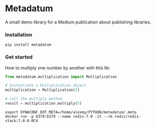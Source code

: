 # Metadatum
A small demo library for a Medium publication about publishing libraries.

### Installation
```
pip install metadatum
```

### Get started
How to multiply one number by another with this lib:

```Python
from metadatum.multiplication import Multiplication

# Instantiate a Multiplication object
multiplication = Multiplication(2)

# Call the multiply method
result = multiplication.multiply(5)
```

```
export DYNACONF_DOT_META=/home/alexmy/PYTHON/metadatum/.meta
docker run -p 6379:6379 --name redis-7.0 -it --rm redis/redis-stack:7.0.0-RC4

```